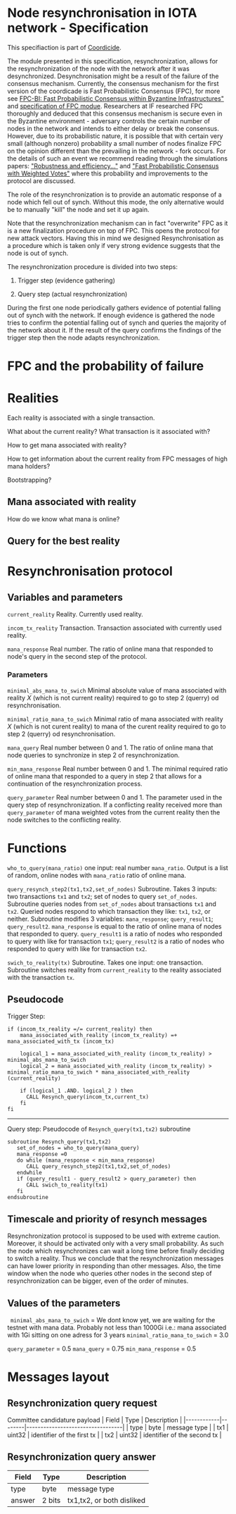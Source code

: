 # Node resynchronisation in IOTA network - Specification 




This specifiaction is part of [Coordicide](https://coordicide.iota.org/).



The module presented in this specification, resynchronization, allows for the resynchronization of the node with the network after it was desynchronized. Desynchronisation might be a result of the failure of the consensus mechanism.  Currently, the consensus mechanism for the first version of the coordicade is Fast Probabilistic Consensus (FPC), for more see [FPC-BI: Fast Probabilistic Consensus within Byzantine Infrastructures"](https://arxiv.org/abs/1905.10895) and [specification of FPC modue](https://hackmd.io/s/HkFbpbTrU). Researchers at IF researched FPC thoroughly and deduced that this consensus mechanism is secure even in the Byzantine environment - adversary controls the certain number of nodes in the network and intends to either delay or break the consensus. However, due to its probabilistic nature, it is possible that with certain very small (although nonzero) probability a small number of nodes finalize FPC on the opinion different than the prevailing in the network - fork occurs. For the details of such an event we recommend reading through the simulations papers:  ["Robustness and efficiency..."](https://arxiv.org/abs/1911.08787) and ["Fast Probabilistic Consensus with Weighted Votes"](https://www.overleaf.com/project/5e3a96c9ebfeb20001821bb5) where this probability and improvements to the protocol are discussed.



The role of the resynchronization is to provide an automatic response of a node which fell out of synch. Without this mode, the only alternative would be to manually "kill" the node and set it up again. 



Note that the resynchronization mechanism can in fact "overwrite" FPC as it is a new finalization procedure on top of FPC. This opens the protocol for new attack vectors. Having this in mind we designed Resynchronisation as a procedure which is taken only if very strong evidence suggests that the node is out of synch. 



The resynchronization procedure is divided into two steps:

1. Trigger step (evidence gathering)

2. Query step (actual resynchronization)



During the first one node periodically gathers evidence of potential falling out of synch with the network. If enough evidence is gathered the node tries to confirm the potential falling out of synch and queries the majority of the network about it. If the result of the query confirms the findings of the trigger step then the node adapts resynchronization. 








# FPC and the probability of failure

# Realities 

Each reality is associated with a single transaction. 

What about the current reality? What transaction is it associated with?

How to get mana associated with reality?

How to get information about the current reality from FPC messages of high mana holders? 

Bootstrapping? 


## Mana associated with reality

How do we know what mana is online?

## Query for the best reality 


# Resynchronisation protocol

## Variables and parameters 






`current_reality` Reality. Currently used reality.



`incom_tx_reality` Transaction. Transaction associated with currently used reality. 



`mana_response` Real number. The ratio of online mana that responded to node's query in the second step of the protocol. 



### Parameters 







`minimal_abs_mana_to_swich` Minimal absolute value of mana associated with reality $X$ (which is not current reality) required to go to step 2 (querry) od resynchronisation. 


`minimal_ratio_mana_to_swich` Minimal ratio of mana associated with reality $X$ (which is not curent reality) to mana of the curent reality required to go to step 2 (querry) od resynchronisation. 


`mana_query`  Real number between 0 and 1. The ratio of online mana that node queries to synchronize in step 2 of resynchronization.



`min_mana_response` Real number between 0 and 1. The minimal required ratio of online mana that responded to a query in step 2 that allows for a continuation of the resynchronization process.



`query_parameter` Real number between 0 and 1. The parameter used in the query step of resynchronization. If a conflicting reality received more than `query_parameter` of mana weighted votes from the current reality then the node switches to the conflicting reality. 




# Functions



`who_to_query(mana_ratio)`  one input: real number `mana_ratio`. Output is a list of random, online nodes with `mana_ratio` ratio of online mana.


`query_resynch_step2(tx1,tx2,set_of_nodes)` Subroutine. Takes 3 inputs: two transactions `tx1` and `tx2`; set of nodes to query `set_of_nodes`. Subroutine queries nodes from `set_of_nodes` about transactions `tx1` and `tx2`. Queried nodes respond to which transaction they like: `tx1`, `tx2`, or neither. Subroutine modifies 3 variables: `mana_response`; `query_result1`; `query_result2`. `mana_response` is equal to the ratio of online mana of nodes that responded to query. `query_result1` is a ratio of nodes who responded to query with like for transaction `tx1`; `query_result2` is a ratio of nodes who responded to query with like for transaction `tx2`.


 `swich_to_reality(tx)` Subroutine. Takes one input: one transaction. Subroutine switches reality from `current_reality` to the reality associated with the transaction `tx`. 





## Pseudocode

Trigger Step:
```
if (incom_tx_reality =/= current_reality) then
    mana_associated_with_reality (incom_tx_reality) =+ mana_associated_with_tx (incom_tx)
    
    logical_1 = mana_associated_with_reality (incom_tx_reality) >  minimal_abs_mana_to_swich
    logical_2 = mana_associated_with_reality (incom_tx_reality) >  minimal_ratio_mana_to_swich * mana_associated_with_reality (current_reality) 
   
    if (logical_1 .AND. logical_2 ) then
      CALL Resynch_query(incom_tx,current_tx)
    fi   
fi
```
<!--- 
if (local_time mod timestep) then
    for con_real in conflicting_realities
        tx1 = reality_identifier(con_real) 
        tx2 = reality_identifier(curent_reality)
        t_0 = max(timestamp(tx1),timestamp(tx2))
        if (issued_mana(con_real,t_0,local_time) -issued_mana(curent_reality,t_0,local_time) > trigger_parameter) then 
           CALL Resynch_query(tx1,tx2)
        fi
     endfor
fi
-->


--------------------------------
Query step: 
Pseudocode of `Resynch_query(tx1,tx2)` subroutine

```
subroutine Resynch_query(tx1,tx2) 
   set_of_nodes = who_to_query(mana_query)
   mana_response =0
   do while (mana_response < min_mana_response)
      CALL query_resynch_step2(tx1,tx2,set_of_nodes)
   endwhile
   if (query_result1 - query_result2 > query_parameter) then
      CALL swich_to_reality(tx1)
   fi
endsubroutine   
```

## Timescale and priority of resynch messages

Resynchronization protocol is supposed to be used with extreme caution. Moreover, it should be activated only with a very small probability. As such the node which resynchronizes can wait a long time before finally deciding to switch a reality. Thus we conclude that the resynchronization messages can have lower priority in responding than other messages. Also, the time window when the node who queries other nodes in the second step of resynchronization can be bigger, even of the order of minutes. 





## Values of the parameters

` minimal_abs_mana_to_swich` = We dont know yet, we are waiting for the testnet with mana data. Probably not less than 1000Gi i.e.: mana associated with 1Gi sitting on one adress for 3 years
`minimal_ratio_mana_to_swich` = 3.0


`query_parameter` = 0.5
`mana_query` = 0.75 
`min_mana_response` = 0.5





# Messages layout




## Resynchronization query request

Committee candidature payload
| Field      | Type   | Description                      |
|------------|--------|----------------------------------|
| type       | byte   | message type                     |
| tx1        | uint32 | identifier of the first tx       |
| tx2        | uint32 | identifier of the second tx      |



## Resynchronization query answer


| Field      | Type          | Description                      |
|------------|---------------|----------------------------------|
| type       | byte          | message type                     |
| answer     | 2 bits        | tx1,tx2, or both disliked        |

<!--stackedit_data:
eyJkaXNjdXNzaW9ucyI6eyJVNHJMbzBKa2owc3NTOTE0Ijp7In
N0YXJ0IjoyNTg0LCJlbmQiOjI4NjAsInRleHQiOiJFYWNoIHJl
YWxpdHkgaXMgYXNzb2NpYXRlZCB3aXRoIGEgc2luZ2xlIHRyYW
5zYWN0aW9uLiBcblxuV2hhdCBhYm91dCB0aGUgY3VycmVudOKA
piJ9LCJYWk9Qa041VWhnbU1wR3V4Ijp7InN0YXJ0IjozMDg2LC
JlbmQiOjMxNjksInRleHQiOiJgaW5jb21fdHhfcmVhbGl0eWAg
VHJhbnNhY3Rpb24uIFRyYW5zYWN0aW9uIGFzc29jaWF0ZWQgd2
l0aCBjdXJyZW50bHkgdXNlZCByZWFs4oCmIn19LCJjb21tZW50
cyI6eyJhYTdMNHUzd1pLMDdXeE9CIjp7ImRpc2N1c3Npb25JZC
I6IlU0ckxvMEprajBzc1M5MTQiLCJzdWIiOiJnaDo1MDY2MTg0
NCIsInRleHQiOiJXaGF0IGlzIHRoZSByZWFsdGlvbnNoaXAgYm
V0d2VlbiB0aGVzZSBxdWVzdGlvbnMgYW5kIHRoZSBzcGVjPyIs
ImNyZWF0ZWQiOjE1OTYwOTQ2ODEzNDB9LCJya0swc0pBalppbG
txR0RRIjp7ImRpc2N1c3Npb25JZCI6IlhaT1BrTjVVaGdtTXBH
dXgiLCJzdWIiOiJnaDo1MDY2MTg0NCIsInRleHQiOiJJIGRvbn
QgdW5kZXJzdGFuZCB0aGlzIiwiY3JlYXRlZCI6MTU5NjA5NDg0
NTg1Mn19LCJoaXN0b3J5IjpbLTgwMjI4MjM5NCwtMTY2ODIxMz
UwMywtNTI5OTAxNDU1XX0=
-->